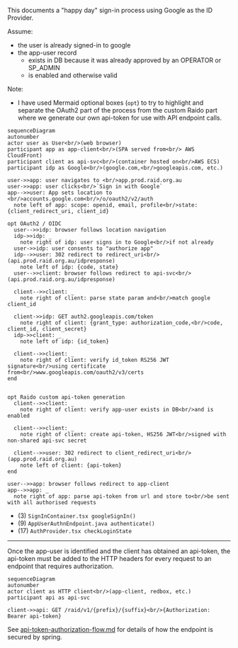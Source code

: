 
This documents a "happy day" sign-in process using Google as the ID Provider.

Assume:
* the user is already signed-in to google
* the app-user record
  * exists in DB because it was already approved by an OPERATOR or SP_ADMIN
  * is enabled and otherwise valid

Note:
* I have used Mermaid optional boxes (`opt`) to try to highlight and separate 
  the OAuth2 part of the process from the custom Raido part where we generate 
  our own api-token for use with API endpoint calls.  

```mermaid
sequenceDiagram
autonumber
actor user as User<br/>(web browser)
participant app as app-client<br/>(SPA served from<br/> AWS CloudFront) 
participant client as api-svc<br/>(container hosted on<br/>AWS ECS)
participant idp as Google<br/>(google.com,<br/>googleapis.com, etc.)

user->>app: user navigates to <br/>app.prod.raid.org.au
user->>app: user clicks<br/>`Sign in with Google`
app-->>user: App sets location to <br/>accounts.google.com<br/>/o/oauth2/v2/auth
  note left of app: scope: openid, email, profile<br/>state: {client_redirect_uri, client_id}

opt OAuth2 / OIDC
  user-->>idp: browser follows location navigation
  idp->>idp: _
    note right of idp: user signs in to Google<br/>if not already
  user->>idp: user consents to "authorize app"
  idp-->>user: 302 redirect to redirect_uri<br/>(api.prod.raid.org.au/idpresponse)
    note left of idp: {code, state}
  user-->>client: browser follows redirect to api-svc<br/>(api.prod.raid.org.au/idpresponse)
  
  client-->>client: _
    note right of client: parse state param and<br/>match google client_id
  
  client->>idp: GET auth2.googleapis.com/token
    note right of client: {grant_type: authorization_code,<br/>code, client_id, client_secret}
  idp->>client: _
    note left of idp: {id_token}
  
  client-->>client: _  
    note right of client: verify id_token RS256 JWT signature<br/>using certificate from<br/>www.googleapis.com/oauth2/v3/certs
end


opt Raido custom api-token generation
  client-->>client: _
    note right of client: verify app-user exists in DB<br/>and is enabled   

  client-->>client: _ 
    note right of client: create api-token, HS256 JWT<br/>signed with non-shared api-svc secret   
  
  client-->>user: 302 redirect to client_redirect_uri<br/>(app.prod.raid.org.au)
    note left of client: {api-token}
end

user-->>app: browser follows redirect to app-client
app-->>app: _
  note right of app: parse api-token from url and store to<br/>be sent with all authorised requests

```

* (3) `SignInContainer.tsx googleSignIn()`
* (9) `AppUserAuthnEndpoint.java authenticate()`
* (17) `AuthProvider.tsx checkLoginState`

---

Once the app-user is identified and the client has obtained an api-token, 
the api-token must be added to the HTTP headers for every request to an 
endpoint that requires authorization.

```mermaid
sequenceDiagram
autonumber
actor client as HTTP client<br/>(app-client, redbox, etc.)
participant api as api-svc

client->>api: GET /raid/v1/{prefix}/{suffix}<br/>{Authorization: Bearer api-token}
```

See [api-token-authorization-flow.md](../authorization/api-token-authorization-flow.md) 
for details of how the endpoint is secured by spring.  